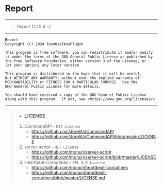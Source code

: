 # Report

---
> Report (1.20.4 ~)
---

    Report
    Copyright (C) 2024 TeamUselessPlugin

    This program is free software: you can redistribute it and/or modify
    it under the terms of the GNU General Public License as published by
    the Free Software Foundation, either version 3 of the License, or
    (at your option) any later version.

    This program is distributed in the hope that it will be useful,
    but WITHOUT ANY WARRANTY; without even the implied warranty of
    MERCHANTABILITY or FITNESS FOR A PARTICULAR PURPOSE.  See the
    GNU General Public License for more details.

    You should have received a copy of the GNU General Public License
    along with this program.  If not, see <https://www.gnu.org/licenses/>.

---
> * ### LICENSE
> 1. CommandAPI - `MIT License`
>    * https://github.com/JorelAli/CommandAPI
>    * https://github.com/JorelAli/CommandAPI/blob/master/LICENSE
> 2. server-script - `MIT License`
>    * https://github.com/monun/server-script
>    * https://github.com/monun/server-script/blob/master/LICENSE
> 3. Heartbeat-Coroutines - `GPL-3.0 License`
>    * https://github.com/monun/heartbeat-coroutines
>    * https://github.com/monun/heartbeat-coroutines/blob/master/LICENSE.md